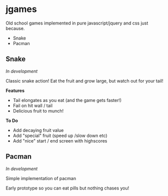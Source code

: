 jgames
======

Old school games implemented in pure javascript/jquery and css just because.

  * Snake
  * Pacman

Snake
-----

_In development_

Classic snake action! Eat the fruit and grow large, but watch out for your tail!

**Features**

* Tail elongates as you eat (and the game gets faster!)
* Fail on hit wall / tail
* Delicious fruit to munch!

**To Do**

* Add decaying fruit value
* Add "special" fruit (speed up /slow down etc)
* Add "nice" start / end screen with highscores

Pacman
------

_In development_

Simple implementation of pacman

Early prototype so you can eat pills but nothing chases you!
